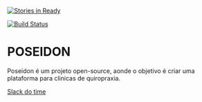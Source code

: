 [![Stories in Ready](https://badge.waffle.io/tudoNoob/poseidon.svg?label=ready&title=Ready)](http://waffle.io/tudoNoob/poseidon)

[![Build Status](https://snap-ci.com/tudoNoob/poseidon/branch/master/build_image)](https://snap-ci.com/tudoNoob/poseidon/branch/master)

# POSEIDON

Poseidon é um projeto open-source, aonde o objetivo é criar uma plataforma para clinicas de quiropraxia.


[Slack do time](https://tudonoob.slack.com)



